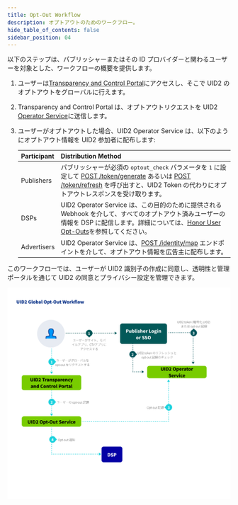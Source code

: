 ```yaml
---
title: Opt-Out Workflow
description: オプトアウトのためのワークフロー。 
hide_table_of_contents: false
sidebar_position: 04
---
```


以下のステップは、パブリッシャーまたはその ID プロバイダーと関わるユーザーを対象とした、ワークフローの概要を提供します。

1. ユーザーは[Transparency and Control Portal](https://www.transparentadvertising.com/)にアクセスし、そこで UID2 のオプトアウトをグローバルに行えます。
2. Transparency and Control Portal は、オプトアウトリクエストを UID2 [Operator Service](../ref-info/glossary-uid.md#gl-operator-service)に送信します。
3. ユーザーがオプトアウトした場合、UID2 Operator Service は、以下のようにオプトアウト情報を UID2 参加者に配布します:

   | Participant | Distribution Method |
   | :--- | :--- | 
   | Publishers | パブリッシャーが必須の `optout_check` パラメータを `1` に設定して [POST /token/generate](../endpoints/post-token-generate.md) あるいは [POST /token/refresh](../endpoints/post-token-refresh.md) を呼び出すと、UID2 Token の代わりにオプトアウトレスポンスを受け取ります。 |
   | DSPs | UID2 Operator Service は、この目的のために提供される Webhook を介して、すべてのオプトアウト済みユーザーの情報を DSP に配信します。詳細については、[Honor User Opt-Outs](../guides/dsp-guide#honor-user-opt-outs)を参照してください。 |
   | Advertisers | UID2 Operator Service は、[POST /identity/map](../endpoints/post-identity-map.md) エンドポイントを介して、オプトアウト情報を広告主に配布します。 |

このワークフローでは、ユーザーが UID2 識別子の作成に同意し、透明性と管理ポータルを通じて UID2 の同意とプライバシー設定を管理できます。

![User Trust Workflow](images/UID2GlobalOptoutWorkflow.png)


<!-- 3. If the user has opted out, the UID2 Operator Service distributes the opt-out information to various UID2 participant types, as follows:
   - **Publishers**: A publisher calling  the [POST /token/generate](../endpoints/post-token-generate.md) or [POST /token/refresh](../endpoints/post-token-refresh.md) endpoint receives the opt-out response. At this point, there is no longer a valid UID2 token for that user.
   - **DSPs**: The UID2 Operator Service distributes information on all opted-out users to DSPs via a webhook provided for the purpose. For details, see [Honor User Opt-Outs](../guides/dsp-guide#honor-user-opt-outs).
   - **Advertisers**: The UID2 Operator Service distributes opt-out information to advertisers via the [POST /identity/map](../endpoints/post-identity-map.md) endpoint.
 -->